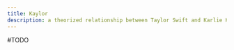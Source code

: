 ```yaml
---
title: Kaylor
description: a theorized relationship between Taylor Swift and Karlie Kloss
---
```


#TODO
